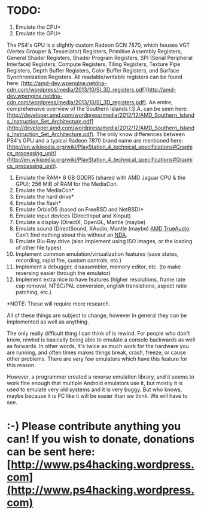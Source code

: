 TODO:
=

1. Emulate the CPU*
1. Emulate the GPU*

The PS4's GPU is a slightly custom Radeon GCN 7870, which houses VGT (Vertex Grouper & Tessellator) Registers, Primitive Assembly Registers, General Shader Registers, Shader Program Registers, SPI (Serial Peripheral Interface) Registers, Compute Registers, Tiling Registers, Texture Pipe Registers, Depth Buffer Registers, Color Buffer Registers, and Surface Synchronization Registers. All readable/writable registers can be found here: [http://amd-dev.wpengine.netdna-cdn.com/wordpress/media/2013/10/SI_3D_registers.pdf](http://amd-dev.wpengine.netdna-cdn.com/wordpress/media/2013/10/SI_3D_registers.pdf). An entire, comprehensive overview of the Southern Islands I.S.A. can be seen here: [http://developer.amd.com/wordpress/media/2012/12/AMD_Southern_Islands_Instruction_Set_Architecture.pdf](http://developer.amd.com/wordpress/media/2012/12/AMD_Southern_Islands_Instruction_Set_Architecture.pdf). The only know differences between PS4's GPU and a typical Radeon 7870 brand name are mentioned here: [http://en.wikipedia.org/wiki/PlayStation_4_technical_specifications#Graphics_processing_unit](http://en.wikipedia.org/wiki/PlayStation_4_technical_specifications#Graphics_processing_unit).
1. Emulate the RAM*
8 GB GDDR5 (shared with AMD Jaguar CPU & the GPU); 256 MiB of RAM for the MediaCon. 
1. Emulate the MediaCon*
1. Emulate the hard drive*
1. Emulate the flash*
1. Emulate OrbisOS (based on FreeBSD and NetBSD)*
1. Emulate input devices (DirectInput and XInput)
1. Emulate a display (DirectX, OpenGL, Mantle (maybe)
1. Emulate sound (DirectSound, XAudio, Mantle (maybe)
[AMD TrueAudio](http://en.wikipedia.org/wiki/AMD_TrueAudio): Can't find nothing about this without an [NDA](en.wikipedia.org/wiki/Non-disclosure_agreement).
1. Emulate Blu-Ray drive (also implement using ISO images, or the loading of other file types)
1. Implement common emulation/virtualization features (save states, recording, rapid fire, custom controls, etc.)
1. Implement a debugger, disassembler, memory editor, etc. (to make reversing easier through the emulator)
1. Implement extra nice to have features (higher resolutions, frame rate cap removal, NTSC/PAL conversion, english translations, aspect ratio patching, etc.)

*NOTE: These will require more research.


All of these things are subject to change, however in general they can be implemented as well as anything.


The only really difficult thing I can think of is rewind. For people who don't know, rewind is basically being able to emulate a console backwards as well as forwards. In other words, it's twice as much work for the hardware you are running, and often times makes things break, crash, freeze, or cause other problems. There are very few emulators which have this feature for this reason.

However, a programmer created a reverse emulation library, and it seems to work fine enough that multiple Android emulators use it, but mostly it is used to emulate very old systems and it is very buggy. But who knows, maybe because it is PC like it will be easier than we think. We will have to see.

:-) Please contribute anything you can! If you wish to donate, donations can be sent here: [http://www.ps4hacking.wordpress.com](http://www.ps4hacking.wordpress.com)
=
